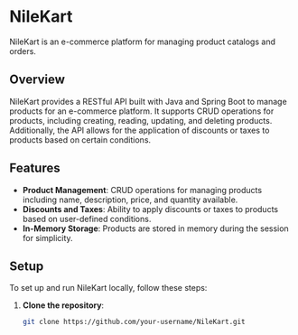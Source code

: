 # NileKart

NileKart is an e-commerce platform for managing product catalogs and orders.

## Overview

NileKart provides a RESTful API built with Java and Spring Boot to manage products for an e-commerce platform. It supports CRUD operations for products, including creating, reading, updating, and deleting products. Additionally, the API allows for the application of discounts or taxes to products based on certain conditions.

## Features

- **Product Management**: CRUD operations for managing products including name, description, price, and quantity available.
- **Discounts and Taxes**: Ability to apply discounts or taxes to products based on user-defined conditions.
- **In-Memory Storage**: Products are stored in memory during the session for simplicity.

## Setup

To set up and run NileKart locally, follow these steps:

1. **Clone the repository**:
   ```bash
   git clone https://github.com/your-username/NileKart.git
